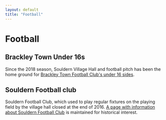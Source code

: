 ```yaml
---
layout: default
title: "Football"
---
```


# Football

## Brackley Town Under 16s

Since the 2018 season, Souldern Village Hall and football pitch has been the home ground for
[Brackley Town Football Club's under 16 sides](https://en.brackleytownfc.com/index.php/academy/academy-12-to-18-s/academy-u16-s).



## Souldern Football club

Souldern Football Club, which used to play regular fixtures on the
playing field by the village hall closed at the end of 2016. [A page
with information about Souldern Football Club](souldern-fc) is
maintained for historical interest.